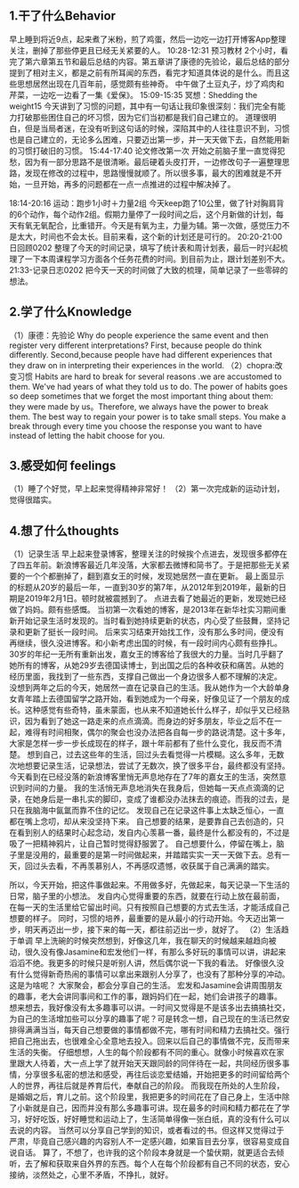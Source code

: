 ## 1.干了什么Behavior
早上睡到将近9点，起来煮了米粉，煎了鸡蛋，然后一边吃一边打开博客App整理关注，删掉了那些停更且已经无关紧要的人。
10:28-12:31  预习教材
2个小时，看完了第六章第五节和最后总结的内容。第五章讲了康德的先验论，最后总结的部分提到了相对主义，都是之前有所耳闻的东西，看完才知道具体说的是什么。而且这些思想居然出现在几百年前，感觉颇有些神奇。
中午做了土豆丸子，炒了鸡肉和芹菜，一边吃一边看了一集《爱保》。
15:09-15:35  冥想：Shedding the weight15
今天讲到了习惯的问题，其中有一句话让我印象很深刻：我们完全有能力打破那些困住自己的坏习惯，因为它们当初都是我们自己建立的。
道理很明白，但是当局者迷，在没有听到这句话的时候，深陷其中的人往往意识不到，习惯也是自己建立的，无论多么困难，只要迈出第一步，并一天天做下去，自然能用新的习惯打破旧的习惯。
15:44-17:40  论文修改第一次
开始之前脑子里一直觉得犯愁，因为有一部分思路不是很清晰。最后硬着头皮打开，一边修改句子一遍整理思路，发现在修改的过程中，思路慢慢就顺了。所以很多事，最大的困难就是不开始，一旦开始，再多的问题都在一点一点推进的过程中解决掉了。

18:14-20:16  运动：跑步1小时＋力量2组
今天keep跑了10公里，做了针对胸肩背的6个动作，每个动作2组。假期力量停了一段时间之后，这个月新做的计划，每天有氧无氧配合，比重错开。今天是有氧为主，力量为辅。第一次做，感觉压力不是太大，时间也不会太长。目前来看，这个新的计划还是可行的。
20:20-21:00  日回顾0202
整理了今天的时间记录，填写了统计表和周计划表，最后一时兴起梳理了一下本周课程学习方面各个任务花费的时间。到目前为止，跟计划差别不大。
21:33-记录日志0202
把今天一天的时间做了大致的梳理，简单记录了一些零碎的想法。

## 2.学了什么Knowledge
（1）康德：先验论
Why do people experience the same event and then register very different interpretations?
First, because people do think differently.
Second,because people have had different experiences that they draw on in interpreting their experiences in the world.
（2）chopra:改变习惯
Habits are hard to break for several reasons .we are accustomed to them. We've had years of what they told us to do. The power of habits goes so deep sometimes that we forget the most important thing about them: they were made by us。Therefore, we always have the power to break them.
The best way to regain your power is to take small steps. You make a break through every time you choose the response you want to have instead of letting the habit choose for you.
## 3.感受如何 feelings
（1）睡了个好觉，早上起来觉得精神非常好！
（2）第一次完成新的运动计划，觉得很踏实。

## 4.想了什么thoughts
（1）记录生活
早上起来登录博客，整理关注的时候挨个点进去，发现很多都停在了四五年前。新浪博客最近几年没落，大家都去微博和简书了。于是把那些无关紧要的一个个都删掉了，翻到嘉女王的时候，发现她居然一直在更新。
最上面显示的标题从20岁的最后一年，一直到30岁的第7年，从2012年到2019年，最新的日期是2019年2月1日。顿时就被震撼到了。
点进去看了她最近的更新，发现她已经做了妈妈。颇有些感慨。
当初第一次看她的博客，是2013年在新华社实习期间重新开始记录生活时发现的。当时看到她持续更新的状态，内心受了些鼓舞，坚持记录和更新了挺长一段时间。
后来实习结束开始找工作，没有那么多时间，便没有再继续，很久没进博客。和小新考虑出国的时候，有一段时间内心颇有些挣扎。30岁的年纪一无所有重新出发，嘉女王的博客给了我很大的力量。当时几乎翻了她所有的博客，从她29岁去德国读博士，到出国之后的各种收获和痛苦。从她的经历里面，我找到了一些东西，支撑自己做出一个身边很多人都不理解的决定。
没想到两年之后的今天，她居然一直在记录自己的生活。我从她作为一个大龄单身女青年踏上去德国留学之路开始，看到她成为一个母亲，好像见证了一个朋友的成长。这种感觉有些奇特，虽未蒙面，也从来不知道她长什么样子，却似乎又已经熟识，因为看到了她这一路走来的点点滴滴。而身边的好多朋友，毕业之后不在一起，难得有时间相聚，偶尔的聚会也没办法把各自每一步的路说清楚。这十多年，大家是怎样一步一步长成现在的样子，跟十年前都有了些什么变化，我反而不清楚。
想到自己，过去这些年的生活，回过头去看觉得一片模糊。这么多年，无数次地想要记录生活，记录想法，尝试了无数次，换了很多平台，最终都没有坚持。今天看到在已经没落的新浪博客里悄无声息地存在了7年的嘉女王的生活，突然意识到时间的力量。
我的生活悄无声息地消失在我身后，但她每一天点点滴滴的记录，在她身后是一串扎实的脚印，变成了谁都没办法抹去的痕迹。而我的过去，是只在我脑海中氤氲而靠不住的记忆。
发现自己在记录这件事上太缺乏恒心，一直都在嘴上念叨，却从来没坚持下来。
自己想要的结果，是要靠自己去创造的，只在看到别人的结果时心起念动，发自内心羡慕一番，最终是什么都没有的，不过是吸了一把精神鸦片，让自己暂时觉得舒服罢了。
自己想要什么，停留在嘴上，脑子里是没用的，最重要的是第一时间做起来，并踏踏实实一天一天做下去。总有一天，回过头去看，不再羡慕别人，不再感叹遗憾，收获属于自己满满的踏实。

所以，今天开始，把这件事做起来。不用做多好，先做起来，每天记录一下生活的日常，脑子里的小想法。
发自内心觉得重要的东西，就要在行动上放在最前面，在每一天的生活里给它留出时间。只有按照自己想要的方式去生活，才能活成自己想要的样子。
同时，习惯的培养，最重要的是从最小的行动开始。今天迈出第一步，明天再迈出一步，接下来的每一天，都往前迈出一步，就好了。
（2）生活趋于单调
早上洗碗的时候突然想到，好像这几年，我在聊天的时候越来越趋向被动，很久没有像Jasamine和宏发他们一样，有那么多好玩的事情可以讲，讲起来滔滔不绝。我更多的时候只是听别人讲，然后偶尔说一下我的看法。
好像很久没有什么觉得新奇热闹的事情可以拿出来跟别人分享了，也没有了那种分享的冲动。
这是为啥呢？
大家聚会，都会分享自己的生活。
宏发和Jasamine会讲周围朋友的趣事，老大会讲同事间和工作的事，跟妈妈们在一起，她们会讲孩子的趣事。
想来想去，我好像没有太多趣事可以讲。一时间又觉得是不是该多出去搞搞社交，为自己的生活增加些可以分享的趣事了呢？可是转念一想，自己现在的生活已然安排得满满当当，每天自己想要做的事情都做不完，哪有时间和精力去搞社交。强行把自己拖出去，也很难全心全意地去投入。回来以后自己的事情做不完，反而带来生活的失衡。
仔细想想，人生的每个阶段都有不同的重心。就像小时候喜欢在家里跟大人待着，大一点上学了就开始天天跟同龄的同伴待在一起，共同经历很多事情，分享很多私密的想法和感受，再往后谈恋爱结婚，开始把更多的时间留给两个人的世界，再往后就是养育后代，奉献自己的阶段。
而我现在所处的人生阶段，是婚姻之后，育儿之前。这个阶段里，我把更多的时间花在了自己身上，生活中除了小新就是自己，因而并没有那么多趣事可讲。现在最多的时间和精力都花在了学习，好好吃饭，好好睡觉和运动上了，生活简单得像一张白纸，真的没有什么可以去说的内容。
当然可以分享自己学到的知识，或者看过的书。但这样又觉得过于严肃，毕竟自己感兴趣的内容别人不一定感兴趣，如果盲目去分享，很容易变成自说自话。
算了，不想了，也许我的这个阶段本身就是一个蛰伏期，就更适合去倾听，去了解和获取来自外界的东西。每个人在每个阶段都有自己不同的状态，安心接纳，淡然处之，心里不矛盾，不挣扎，就好。
